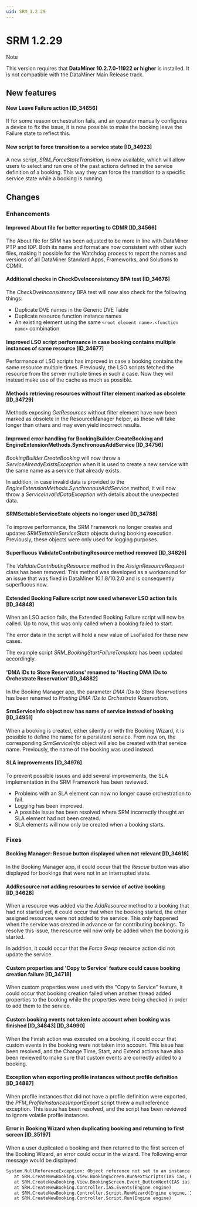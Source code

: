```yaml
---
uid: SRM_1.2.29
---
```


# SRM 1.2.29

> [!NOTE]
> This version requires that **DataMiner 10.2.7.0-11922 or higher** is installed. It is not compatible with the DataMiner Main Release track.

## New features

#### New Leave Failure action [ID_34656]

If for some reason orchestration fails, and an operator manually configures a device to fix the issue, it is now possible to make the booking leave the Failure state to reflect this.

#### New script to force transition to a service state [ID_34923]

A new script, *SRM_ForceStateTransition*, is now available, which will allow users to select and run one of the past actions defined in the service definition of a booking. This way they can force the transition to a specific service state while a booking is running.

## Changes

### Enhancements

#### Improved About file for better reporting to CDMR [ID_34566]

The About file for SRM has been adjusted to be more in line with DataMiner PTP and IDP. Both its name and format are now consistent with other such files, making it possible for the Watchdog process to report the names and versions of all DataMiner Standard Apps, Frameworks, and Solutions to CDMR.

#### Additional checks in CheckDveInconsistency BPA test [ID_34676]

The *CheckDveInconsistency* BPA test will now also check for the following things:

- Duplicate DVE names in the Generic DVE Table
- Duplicate resource function instance names
- An existing element using the same `<root element name>.<function name>` combination

#### Improved LSO script performance in case booking contains multiple instances of same resource [ID_34677]

Performance of LSO scripts has improved in case a booking contains the same resource multiple times. Previously, the LSO scripts fetched the resource from the server multiple times in such a case. Now they will instead make use of the cache as much as possible.

#### Methods retrieving resources without filter element marked as obsolete [ID_34729]

Methods exposing *GetResources* without filter element have now been marked as obsolete in the ResourceManager helper, as these will take longer than others and may even yield incorrect results.

#### Improved error handling for ​BookingBuilder.CreateBooking and EngineExtensionMethods.SynchronousAddService [ID_34756]

*​BookingBuilder.CreateBooking* will now throw a *ServiceAlreadyExistsException* when it is used to create a new service with the same name as a service that already exists.

In addition, in case invalid data is provided to the *EngineExtensionMethods.SynchronousAddService* method, it will now throw a *ServiceInvalidDataException* with details about the unexpected data.

#### SRMSettableServiceState objects no longer used [ID_34788]

To improve performance, the SRM Framework no longer creates and updates *SRMSettableServiceState* objects during booking execution. Previously, these objects were only used for logging purposes.

#### Superfluous ValidateContributingResource method removed [ID_34826]

The *ValidateContributingResource* method in the *AssignResourceRequest* class has been removed. This method was developed as a workaround for an issue that was fixed in DataMiner 10.1.8/10.2.0 and is consequently superfluous now.

#### Extended Booking Failure script now used whenever LSO action fails [ID_34848]

When an LSO action fails, the Extended Booking Failure script will now be called. Up to now, this was only called when a booking failed to start.

The error data in the script will hold a new value of LsoFailed for these new cases.

The example script *SRM_BookingStartFailureTemplate* has been updated accordingly.

#### 'DMA IDs to Store Reservations' renamed to 'Hosting DMA IDs to Orchestrate Reservation' [ID_34882]

In the Booking Manager app, the parameter *DMA IDs to Store Reservations* has been renamed to *Hosting DMA IDs to Orchestrate Reservation*.

#### SrmServiceInfo object now has name of service instead of booking [ID_34951]

When a booking is created, either silently or with the Booking Wizard, it is possible to define the name for a persistent service. From now on, the corresponding *SrmServiceInfo* object will also be created with that service name. Previously, the name of the booking was used instead.

#### SLA improvements [ID_34976]

To prevent possible issues and add several improvements, the SLA implementation in the SRM Framework has been reviewed.

- Problems with an SLA element can now no longer cause orchestration to fail.
- Logging has been improved.
- A possible issue has been resolved where SRM incorrectly thought an SLA element had not been created.
- SLA elements will now only be created when a booking starts.

### Fixes

#### Booking Manager: Rescue button displayed when not relevant [ID_34618]

In the Booking Manager app, it could occur that the *Rescue* button was also displayed for bookings that were not in an interrupted state.

#### AddResource not adding resources to service of active booking [ID_34628]

When a resource was added via the *AddResource* method to a booking that had not started yet, it could occur that when the booking started, the other assigned resources were not added to the service. This only happened when the service was created in advance or for contributing bookings. To resolve this issue, the resource will now only be added when the booking is started.

In addition, it could occur that the *Force Swap* resource action did not update the service.

#### Custom properties and 'Copy to Service' feature could cause booking creation failure [ID_34718]

When custom properties were used with the "Copy to Service" feature, it could occur that booking creation failed when another thread added properties to the booking while the properties were being checked in order to add them to the service.

#### Custom booking events not taken into account when booking was finished [ID_34843] [ID_34990]

When the Finish action was executed on a booking, it could occur that custom events in the booking were not taken into account. This issue has been resolved, and the Change Time, Start, and Extend actions have also been reviewed to make sure that custom events are correctly added to a booking.

#### Exception when exporting profile instances without profile definition [ID_34887]

When profile instances that did not have a profile definition were exported, the *PFM_ProfileInstancesImportExport* script threw a null reference exception. This issue has been resolved, and the script has been reviewed to ignore volatile profile instances.

#### Error in Booking Wizard when duplicating booking and returning to first screen [ID_35197]

When a user duplicated a booking and then returned to the first screen of the Booking Wizard, an error could occur in the wizard. The following error message would be displayed:

```txt
System.NullReferenceException: Object reference not set to an instance of an object.
   at SRM.CreateNewBooking.View.BookingScreen.RunNextScripts(IAS ias, Engine engine)
   at SRM.CreateNewBooking.View.BookingScreen.Event_ButtonNext(IAS ias, Engine engine)
   at SRM.CreateNewBooking.Controller.IAS.Events(Engine engine)
   at SRM.CreateNewBooking.Controller.Script.RunWizard(Engine engine, IAS ias)
   at SRM.CreateNewBooking.Controller.Script.Run(Engine engine)
```
